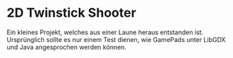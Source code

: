 # 2D Twinstick Shooter

Ein kleines Projekt, welches aus einer Laune heraus entstanden ist. Ursprünglich sollte es nur einem Test dienen, wie GamePads unter LibGDX und Java angesprochen werden können.